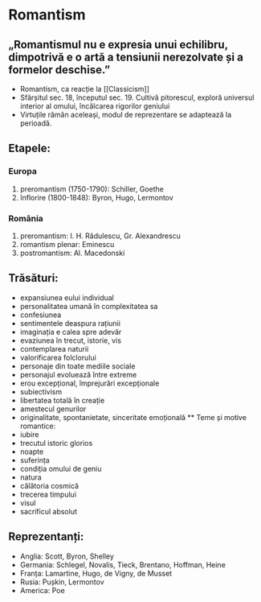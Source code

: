 # Romantism

## „Romantismul nu e expresia unui echilibru, dimpotrivă e o artă a tensiunii nerezolvate și a formelor deschise.”

- Romantism, ca reacție la [[Classicism]]
- Sfârșitul sec. 18, începutul sec. 19. Cultivă pitorescul, exploră universul interior al omului, încălcarea rigorilor geniului
- Virtuțile rămân aceleași, modul de reprezentare se adaptează la perioadă.

## Etapele:

### Europa

1. preromantism (1750-1790): Schiller, Goethe
2. înflorire (1800-1848): Byron, Hugo, Lermontov

### România

1. preromantism: I. H. Rădulescu, Gr. Alexandrescu
2. romantism plenar: Eminescu
3. postromantism: Al. Macedonski

## Trăsături:

- expansiunea eului individual
- personalitatea umană în complexitatea sa
- confesiunea
- sentimentele deaspura rațiunii
- imaginația e calea spre adevăr
- evaziunea în trecut, istorie, vis
- contemplarea naturii
- valorificarea folclorului
- personaje din toate mediile sociale
- personajul evoluează între extreme
- erou excepțional, împrejurări excepționale
- subiectivism
- libertatea totală în creație
- amestecul genurilor
- originalitate, spontanietate, sinceritate emoțională
  \*\* Teme și motive romantice:
- iubire
- trecutul istoric glorios
- noapte
- suferința
- condiția omului de geniu
- natura
- călătoria cosmică
- trecerea timpului
- visul
- sacrificul absolut

## Reprezentanți:

- Anglia: Scott, Byron, Shelley
- Germania: Schlegel, Novalis, Tieck, Brentano, Hoffman, Heine
- Franța: Lamartine, Hugo, de Vigny, de Musset
- Rusia: Pușkin, Lermontov
- America: Poe
